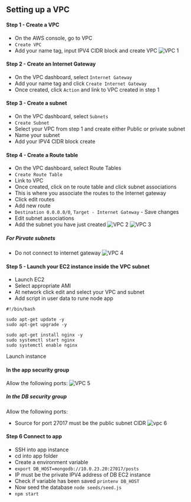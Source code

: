 ## Setting up a VPC
#### Step 1 - Create a VPC
- On the AWS console, go to VPC
- `Create VPC`
- Add your name tag, input IPV4 CIDR block and create VPC
![VPC 1](https://user-images.githubusercontent.com/115226294/200382298-8d6266de-4a71-40ca-98bf-5e47f867d412.png)

#### Step 2 - Create an Internet Gateway
- On the VPC dashboard, select `Internet Gateway`
- Add your name tag and click `Create Internet Gateway`
- Once created, click `Action` and link to VPC created in step 1

#### Step 3 -  Create a subnet
- On the VPC dashboard, select `Subnets`
- `Create Subnet`
- Select your VPC from step 1 and create either Public or private subnet
- Name your subnet
- Add your IPV4 CIDR block
create

#### Step 4 - Create a Route table
- On the VPC dashboard, select Route Tables
- `Create Route Table`
- Link to VPC
- Once created, click on te route table and click subnet associations
- This is where you associate the routes to the Internet gateway
- Click edit routes
- Add new route
- `Destination 0.0.0.0/0`, `Target - Internet Gateway` - Save changes
- Edit subnet associations
- Add the subnet you have just created
![VPC 2](https://user-images.githubusercontent.com/115226294/200382339-dbc0a0ae-4386-4087-a0ad-373c3bd15e5b.png)
![VPC 3](https://user-images.githubusercontent.com/115226294/200382340-5de34b29-44b4-4bb3-b606-7b14ef45a7c7.png)


##### For Pirvate subnets
- Do not connect to internet gateway
![VPC 4](https://user-images.githubusercontent.com/115226294/200382379-12164b6c-8f35-4bde-9678-1becf05b9efd.png)

#### Step 5 - Launch your EC2 instance inside the VPC subnet
- Launch EC2
- Select appropriate AMI
- At network click edit and select your VPC and subnet
- Add script in user data to rune node app
```
#!/bin/bash

sudo apt-get update -y
sudo apt-get upgrade -y

sudo apt-get install nginx -y
sudo systemctl start nginx
sudo systemctl enable nginx
```
Launch instance
#### In the app security group
Allow the following ports:
![VPC 5](https://user-images.githubusercontent.com/115226294/200382411-618e5377-ed28-4f93-b9a2-f8088f047c4a.png)

##### In the DB security group
Allow the following ports:
- Source for port 27017 must be the public subnet CIDR
![vpc 6](https://user-images.githubusercontent.com/115226294/200382445-abb3c624-19a7-40f0-b8d0-fb220a8694b9.png)

#### Step 6 Connect to app
- SSH into app instance
- cd into app folder
- Create a environment variable
- `export DB_HOST=mongodb://10.0.23.20:27017/posts`
- IP must be the private IPV4 address of DB EC2 instance
- Check if variable has been saved `printenv DB_HOST`
- Now seed the database `node seeds/seed.js`
- `npm start`
